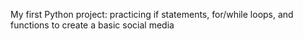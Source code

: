 My first Python project: practicing if statements, for/while loops, and functions to create a basic social media
